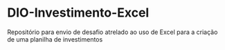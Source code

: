 # DIO-Investimento-Excel
Repositório para envio de desafio atrelado ao uso de Excel para a criação de uma planilha de investimentos
